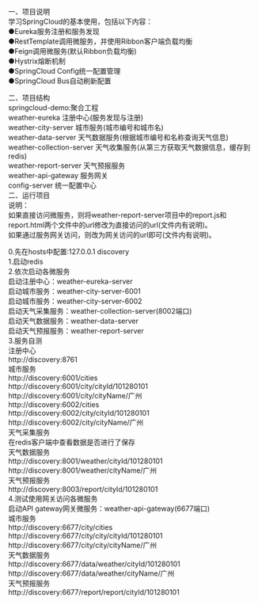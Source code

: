 一、项目说明  
学习SpringCloud的基本使用，包括以下内容：       
●Eureka服务注册和服务发现  
●RestTemplate调用微服务，并使用Ribbon客户端负载均衡    
●Feign调用微服务(默认Ribbon负载均衡)  
●Hystrix熔断机制  
●SpringCloud Config统一配置管理   
●SpringCloud Bus自动刷新配置  

二、项目结构   
springcloud-demo:聚合工程   
    weather-eureka  注册中心(服务发现与注册)    
    weather-city-server  城市服务(城市编号和城市名)   
    weather-data-server  天气数据服务(根据城市编号和名称查询天气信息)   
    weather-collection-server  天气收集服务(从第三方获取天气数据信息，缓存到redis)    
    weather-report-server  天气预报服务  
    weather-api-gateway 服务网关  
    config-server 统一配置中心  
二、运行项目   
说明：  
如果直接访问微服务，则将weather-report-server项目中的report.js和report.html两个文件中的url修改为直接访问的url(文件内有说明)。  
如果通过服务网关访问，则改为网关访问的url即可(文件内有说明)。  
 
0.先在hosts中配置:127.0.0.1 discovery   
1.启动redis   
2.依次启动各微服务  
    启动注册中心：weather-eureka-server  
    启动城市服务：weather-city-server-6001    
    启动城市服务：weather-city-server-6002  
    启动天气采集服务：weather-collection-server(8002端口)  
    启动天气数据服务：weather-data-server  
    启动天气预报服务：weather-report-server    
3.服务自测  
注册中心  
    http://discovery:8761  
城市服务  
    http://discovery:6001/cities  
    http://discovery:6001/city/cityId/101280101   
    http://discovery:6001/city/cityName/广州  
    http://discovery:6002/cities  
    http://discovery:6002/city/cityId/101280101   
    http://discovery:6002/city/cityName/广州  
天气采集服务  
    在redis客户端中查看数据是否进行了保存  
天气数据服务  
    http://discovery:8001/weather/cityId/101280101  
    http://discovery:8001/weather/cityName/广州  
天气预报服务  
    http://discovery:8003/report/cityId/101280101     
4.测试使用网关访问各微服务  
启动API gateway网关微服务：weather-api-gateway(6677端口)  
城市服务  
    http://discovery:6677/city/cities  
    http://discovery:6677/city/city/cityId/101280101  
    http://discovery:6677/city/city/cityName/广州    
天气数据服务  
    http://discovery:6677/data/weather/cityId/101280101    
    http://discovery:6677/data/weather/cityName/广州  
天气预报服务  
    http://discovery:6677/report/report/cityId/101280101    
       
  